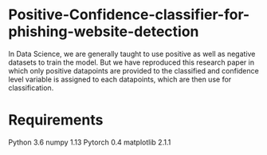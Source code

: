 # Positive-Confidence-classifier-for-phishing-website-detection

In Data Science, we are generally taught to use positive as well as negative datasets to train the model. But we have reproduced this research paper in which only positive datapoints are provided to the classified and confidence level variable is assigned to each datapoints, which are then use for classification.

# Requirements
Python 3.6 numpy 1.13 Pytorch 0.4 matplotlib 2.1.1
